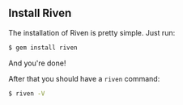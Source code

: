 ## Install Riven

The installation of Riven is pretty simple. Just run:

```bash
$ gem install riven
```

And you're done!

After that you should have a `riven` command:

```bash
$ riven -V
```
